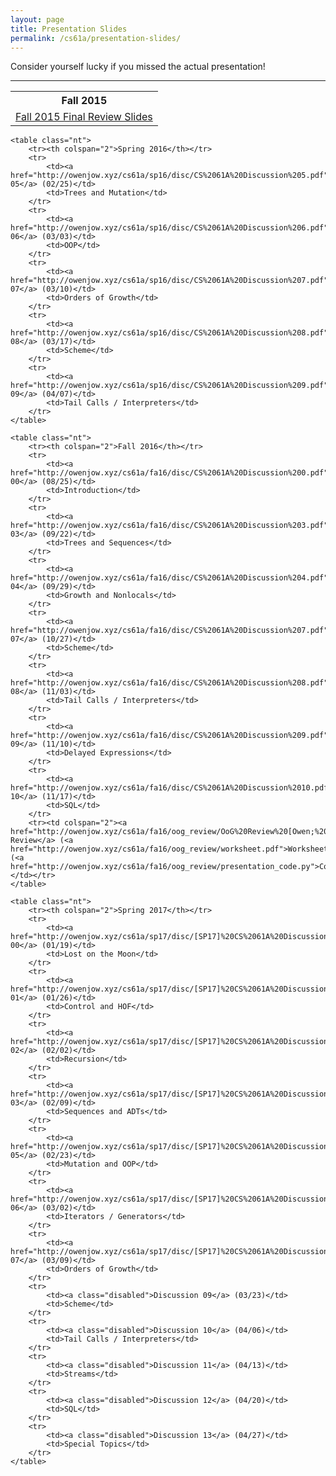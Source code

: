 ```yaml
---
layout: page
title: Presentation Slides
permalink: /cs61a/presentation-slides/
---
```


<p>
    Consider yourself lucky if you missed the actual presentation!
</p>

<hr class="overarching" />

<div>
    <table class="nt">
        <tr><th>Fall 2015</th></tr>
        <tr>
            <td><a href="https://docs.google.com/presentation/d/1bILyUkV2OkMIQ6GNKsc56_4-rNZ1TVw0M_bGELtM-3E/edit?usp=sharing">Fall 2015 Final Review Slides</a></td>
        </tr>
    </table>
    
    <table class="nt">
        <tr><th colspan="2">Spring 2016</th></tr>
        <tr>
            <td><a href="http://owenjow.xyz/cs61a/sp16/disc/CS%2061A%20Discussion%205.pdf">Discussion 05</a> (02/25)</td>
            <td>Trees and Mutation</td>
        </tr>
        <tr>
            <td><a href="http://owenjow.xyz/cs61a/sp16/disc/CS%2061A%20Discussion%206.pdf">Discussion 06</a> (03/03)</td>
            <td>OOP</td>
        </tr>
        <tr>
            <td><a href="http://owenjow.xyz/cs61a/sp16/disc/CS%2061A%20Discussion%207.pdf">Discussion 07</a> (03/10)</td>
            <td>Orders of Growth</td>
        </tr>
        <tr>
            <td><a href="http://owenjow.xyz/cs61a/sp16/disc/CS%2061A%20Discussion%208.pdf">Discussion 08</a> (03/17)</td>
            <td>Scheme</td>
        </tr>
        <tr>
            <td><a href="http://owenjow.xyz/cs61a/sp16/disc/CS%2061A%20Discussion%209.pdf">Discussion 09</a> (04/07)</td>
            <td>Tail Calls / Interpreters</td>
        </tr>
    </table>
    
    <table class="nt">
        <tr><th colspan="2">Fall 2016</th></tr>
        <tr>
            <td><a href="http://owenjow.xyz/cs61a/fa16/disc/CS%2061A%20Discussion%200.pdf">Discussion 00</a> (08/25)</td>
            <td>Introduction</td>
        </tr>
        <tr>
            <td><a href="http://owenjow.xyz/cs61a/fa16/disc/CS%2061A%20Discussion%203.pdf">Discussion 03</a> (09/22)</td>
            <td>Trees and Sequences</td>
        </tr>
        <tr>
            <td><a href="http://owenjow.xyz/cs61a/fa16/disc/CS%2061A%20Discussion%204.pdf">Discussion 04</a> (09/29)</td>
            <td>Growth and Nonlocals</td>
        </tr>
        <tr>
            <td><a href="http://owenjow.xyz/cs61a/fa16/disc/CS%2061A%20Discussion%207.pdf">Discussion 07</a> (10/27)</td>
            <td>Scheme</td>
        </tr>
        <tr>
            <td><a href="http://owenjow.xyz/cs61a/fa16/disc/CS%2061A%20Discussion%208.pdf">Discussion 08</a> (11/03)</td>
            <td>Tail Calls / Interpreters</td>
        </tr>
        <tr>
            <td><a href="http://owenjow.xyz/cs61a/fa16/disc/CS%2061A%20Discussion%209.pdf">Discussion 09</a> (11/10)</td>
            <td>Delayed Expressions</td>
        </tr>
        <tr>
            <td><a href="http://owenjow.xyz/cs61a/fa16/disc/CS%2061A%20Discussion%2010.pdf">Discussion 10</a> (11/17)</td>
            <td>SQL</td>
        </tr>
        <tr><td colspan="2"><a href="http://owenjow.xyz/cs61a/fa16/oog_review/OoG%20Review%20[Owen;%20Fall%202016].pdf">OoG Review</a> (<a href="http://owenjow.xyz/cs61a/fa16/oog_review/worksheet.pdf">Worksheet</a>) (<a href="http://owenjow.xyz/cs61a/fa16/oog_review/presentation_code.py">Code</a>)</td></tr>
    </table>

    <table class="nt">
        <tr><th colspan="2">Spring 2017</th></tr>
        <tr>
            <td><a href="http://owenjow.xyz/cs61a/sp17/disc/[SP17]%20CS%2061A%20Discussion%200.pdf">Discussion 00</a> (01/19)</td>
            <td>Lost on the Moon</td>
        </tr>
        <tr>
            <td><a href="http://owenjow.xyz/cs61a/sp17/disc/[SP17]%20CS%2061A%20Discussion%201.pdf">Discussion 01</a> (01/26)</td>
            <td>Control and HOF</td>
        </tr>
        <tr>
            <td><a href="http://owenjow.xyz/cs61a/sp17/disc/[SP17]%20CS%2061A%20Discussion%202.pdf">Discussion 02</a> (02/02)</td>
            <td>Recursion</td>
        </tr>
        <tr>
            <td><a href="http://owenjow.xyz/cs61a/sp17/disc/[SP17]%20CS%2061A%20Discussion%203.pdf">Discussion 03</a> (02/09)</td>
            <td>Sequences and ADTs</td>
        </tr>
        <tr>
            <td><a href="http://owenjow.xyz/cs61a/sp17/disc/[SP17]%20CS%2061A%20Discussion%205.pdf">Discussion 05</a> (02/23)</td>
            <td>Mutation and OOP</td>
        </tr>
        <tr>
            <td><a href="http://owenjow.xyz/cs61a/sp17/disc/[SP17]%20CS%2061A%20Discussion%206.pdf">Discussion 06</a> (03/02)</td>
            <td>Iterators / Generators</td>
        </tr>
        <tr>
            <td><a href="http://owenjow.xyz/cs61a/sp17/disc/[SP17]%20CS%2061A%20Discussion%207.pdf">Discussion 07</a> (03/09)</td>
            <td>Orders of Growth</td>
        </tr>
        <tr>
            <td><a class="disabled">Discussion 09</a> (03/23)</td>
            <td>Scheme</td>
        </tr>
        <tr>
            <td><a class="disabled">Discussion 10</a> (04/06)</td>
            <td>Tail Calls / Interpreters</td>
        </tr>
        <tr>
            <td><a class="disabled">Discussion 11</a> (04/13)</td>
            <td>Streams</td>
        </tr>
        <tr>
            <td><a class="disabled">Discussion 12</a> (04/20)</td>
            <td>SQL</td>
        </tr>
        <tr>
            <td><a class="disabled">Discussion 13</a> (04/27)</td>
            <td>Special Topics</td>
        </tr>
    </table>
</div>

